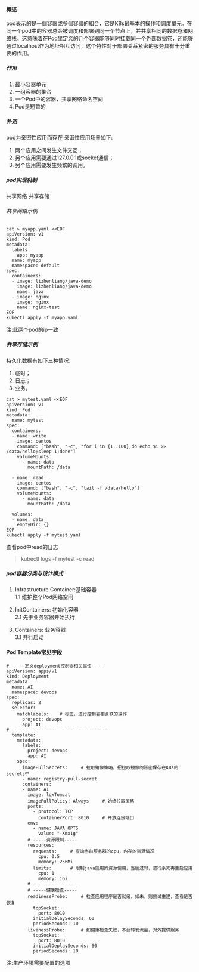 #### 概述
pod表示的是一個容器或多個容器的組合，它是K8s最基本的操作和調度單元。在同一个pod中的容器总会被调度和部署到同一个节点上，并共享相同的数据卷和网络栈。这意味着在Pod里定义的几个容器能够同时挂载同一个外部数据卷，还能够通过localhost作为地址相互访问，这个特性对于部署关系紧密的服务具有十分重要的作用。

##### 作用
1. 最小容器单元
2. 一组容器的集合
3. 一个Pod中的容器，共享网络命名空间
4. Pod是短暂的

##### 补充
pod为亲密性应用而存在
亲密性应用场景如下:
1. 两个应用之间发生文件交互；
2. 另个应用需要通过127.0.0.1或socket通信；
3. 另个应用需要发生频繁的调用。

##### pod实现机制
共享网络
共享存储

###### 共享网络示例
```
cat > myapp.yaml <<EOF 
apiVersion: v1
kind: Pod
metadata:
  labels:
    app: myapp
  name: myapp
  namespace: default
spec:
  containers:
  - image: lizhenliang/java-demo
    image: lizhenliang/java-demo
    name: java
  - image: nginx
    image: nginx
    name: nginx-test
EOF
kubectl apply -f myapp.yaml
```
注:此两个pod的ip一致

##### 共享存储示例
持久化数据有如下三种情况:
1. 临时；
2. 日志；
3. 业务。

```
cat > mytest.yaml <<EOF 
apiVersion: v1
kind: Pod
metadata:
  name: mytest
spec:
  containers:
  - name: write
    image: centos
    command: ["bash", "-c", "for i in {1..100};do echo $i >> /data/hello;sleep 1;done"]
    volumeMounts:
      - name: data
        mountPath: /data

  - name: read
    image: centos
    command: ["bash", "-c", "tail -f /data/hello"]
    volumeMounts:
      - name: data
        mountPath: /data

  volumes:
  - name: data
    emptyDir: {}
EOF
kubectl apply -f mytest.yaml
```

查看pod中read的日志
> kubectl logs -f mytest -c read    

##### pod容器分类与设计模式
1. Infrastructure Container:基础容器     
1.1 维护整个Pod网络空间     

2. InitContainers: 初始化容器        
2.1 先于业务容器开始执行      
        
3. Containers: 业务容器     
3.1 并行启动

#### Pod Template常见字段
```
# -----定义deployment控制器相关属性-----
apiVersion: apps/v1
kind: Deployment
metadata:
  name: AI
  namespace: devops
spec:
  replicas: 2
  selector:
    matchlabels:    # 标签，进行控制器相关联的操作
      project: devops
      app: AI
# ------------------------------------
  template:
    metadata:
      labels:   
        project: devops
        app: AI
    spec:
      imagePullSecrets:     # 拉取镜像策略，把拉取镜像的账密保存在K8s的secrets中
      - name: registry-pull-secret
      containers:
      - name: AI
        image: lqxTomcat
        imagePullPolicy: Always     # 始终拉取策略
        ports:
          - protocol: TCP
            containerPort: 8010     # 开放连接端口
        env:
          - name: JAVA_OPTS
            value: "-Xmx1g"
        # -----资源限制-----
        resources:
          requests:     # 查询当前服务器的cpu，内存的资源情况
            cpu: 0.5
            memory: 256Mi
          limits:       # 限制java应用的资源使用，当超过时，进行杀死再重启应用
            cpu: 1
            memory: 1Gi
        # -----------------
        # -----健康检查-----    
        readinessProbe:     # 检查应用程序是否就绪，如未，则尝试重建，查看是否恢复
          tcpSocket:
            port: 8010
          initialDelaySeconds: 60
          periodSeconds: 10
        livenessProbe:      # 如健康检查失败，不会转发流量，对外提供服务
          tcpSocket:
            port: 8010
          initialDeplaySeconds: 60
          periodSeconds: 10
```
注:生产环境需要配置的选项
